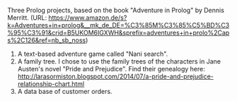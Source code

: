 Three Prolog projects, based on the book "Adventure in Prolog" by Dennis Merritt.
(URL: https://www.amazon.de/s?k=Adventures+in+prolog&__mk_de_DE=%C3%85M%C3%85%C5%BD%C3%95%C3%91&crid=B5UKOM6IGXWH&sprefix=adventures+in+prolo%2Caps%2C126&ref=nb_sb_noss)

1. A text-based adventure game called "Nani search".
2. A family tree.
	I chose to use the family trees of the characters in Jane Austen's novel "Pride and Prejudice". Find their genealogy here: http://larasormiston.blogspot.com/2014/07/a-pride-and-prejudice-relationship-chart.html
3. A data base of customer orders.
